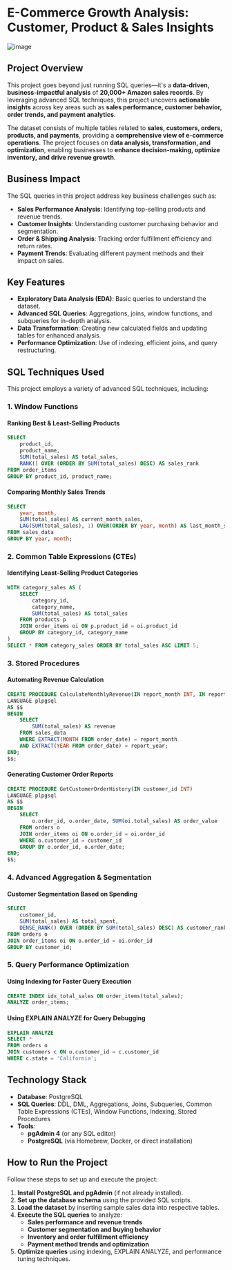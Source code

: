 # E-Commerce Growth Analysis: Customer, Product & Sales Insights

![image](https://github.com/user-attachments/assets/4ce28c02-cd64-4ea3-af2e-13c6d5bff5e5)

## Project Overview
This project goes beyond just running SQL queries—it's a **data-driven, business-impactful analysis** of **20,000+ Amazon sales records**. By leveraging advanced SQL techniques, this project uncovers **actionable insights** across key areas such as **sales performance, customer behavior, order trends, and payment analytics**.  

The dataset consists of multiple tables related to **sales, customers, orders, products, and payments**, providing a **comprehensive view of e-commerce operations**. The project focuses on **data analysis, transformation, and optimization**, enabling businesses to **enhance decision-making, optimize inventory, and drive revenue growth**.  

## Business Impact
The SQL queries in this project address key business challenges such as:
- **Sales Performance Analysis**: Identifying top-selling products and revenue trends.
- **Customer Insights**: Understanding customer purchasing behavior and segmentation.
- **Order & Shipping Analysis**: Tracking order fulfillment efficiency and return rates.
- **Payment Trends**: Evaluating different payment methods and their impact on sales.

## Key Features
- **Exploratory Data Analysis (EDA)**: Basic queries to understand the dataset.
- **Advanced SQL Queries**: Aggregations, joins, window functions, and subqueries for in-depth analysis.
- **Data Transformation**: Creating new calculated fields and updating tables for enhanced analysis.
- **Performance Optimization**: Use of indexing, efficient joins, and query restructuring.

## SQL Techniques Used
This project employs a variety of advanced SQL techniques, including:

### 1. Window Functions
#### Ranking Best & Least-Selling Products
```sql
SELECT 
    product_id, 
    product_name, 
    SUM(total_sales) AS total_sales, 
    RANK() OVER (ORDER BY SUM(total_sales) DESC) AS sales_rank
FROM order_items
GROUP BY product_id, product_name;
```
#### Comparing Monthly Sales Trends
```sql
SELECT 
    year, month, 
    SUM(total_sales) AS current_month_sales,
    LAG(SUM(total_sales), 1) OVER(ORDER BY year, month) AS last_month_sales
FROM sales_data
GROUP BY year, month;
```

### 2. Common Table Expressions (CTEs)
#### Identifying Least-Selling Product Categories
```sql
WITH category_sales AS (
    SELECT 
        category_id, 
        category_name, 
        SUM(total_sales) AS total_sales
    FROM products p
    JOIN order_items oi ON p.product_id = oi.product_id
    GROUP BY category_id, category_name
)
SELECT * FROM category_sales ORDER BY total_sales ASC LIMIT 5;
```

### 3. Stored Procedures 
#### Automating Revenue Calculation
```sql
CREATE PROCEDURE CalculateMonthlyRevenue(IN report_month INT, IN report_year INT)
LANGUAGE plpgsql
AS $$
BEGIN
    SELECT 
        SUM(total_sales) AS revenue
    FROM sales_data
    WHERE EXTRACT(MONTH FROM order_date) = report_month
    AND EXTRACT(YEAR FROM order_date) = report_year;
END;
$$;
```
#### Generating Customer Order Reports
```sql
CREATE PROCEDURE GetCustomerOrderHistory(IN customer_id INT)
LANGUAGE plpgsql
AS $$
BEGIN
    SELECT 
        o.order_id, o.order_date, SUM(oi.total_sales) AS order_value
    FROM orders o
    JOIN order_items oi ON o.order_id = oi.order_id
    WHERE o.customer_id = customer_id
    GROUP BY o.order_id, o.order_date;
END;
$$;
```
### 4. Advanced Aggregation & Segmentation
#### Customer Segmentation Based on Spending
```sql
SELECT 
    customer_id, 
    SUM(total_sales) AS total_spent,
    DENSE_RANK() OVER (ORDER BY SUM(total_sales) DESC) AS customer_rank
FROM orders o
JOIN order_items oi ON o.order_id = oi.order_id
GROUP BY customer_id;
```
### 5. Query Performance Optimization
#### Using Indexing for Faster Query Execution
```sql
CREATE INDEX idx_total_sales ON order_items(total_sales);
ANALYZE order_items;
```
#### Using EXPLAIN ANALYZE for Query Debugging
```sql
EXPLAIN ANALYZE 
SELECT * 
FROM orders o 
JOIN customers c ON o.customer_id = c.customer_id 
WHERE c.state = 'California';
```

## **Technology Stack**   

- **Database**: PostgreSQL  
- **SQL Queries**: DDL, DML, Aggregations, Joins, Subqueries, Common Table Expressions (CTEs), Window Functions, Indexing, Stored Procedures  
- **Tools**:  
  - **pgAdmin 4** (or any SQL editor)  
  - **PostgreSQL** (via Homebrew, Docker, or direct installation)  

## **How to Run the Project**  
Follow these steps to set up and execute the project:  

1. **Install PostgreSQL and pgAdmin** (if not already installed).  
2. **Set up the database schema** using the provided SQL scripts.  
3. **Load the dataset** by inserting sample sales data into respective tables.  
4. **Execute the SQL queries** to analyze:  
   - **Sales performance and revenue trends**  
   - **Customer segmentation and buying behavior**  
   - **Inventory and order fulfillment efficiency**  
   - **Payment method trends and optimization**  
5. **Optimize queries** using indexing, EXPLAIN ANALYZE, and performance tuning techniques.  
